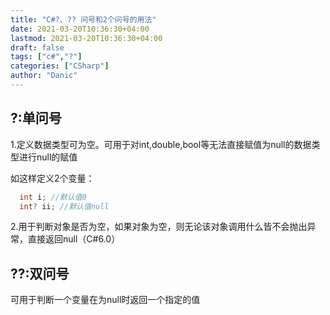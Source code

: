 ```yaml
---
title: "C#?、?? 问号和2个问号的用法"
date: 2021-03-20T10:36:30+04:00
lastmod: 2021-03-20T10:36:30+04:00
draft: false
tags: ["c#","?"]
categories: ["CSharp"]
author: "Danic"
---
```


## ?:单问号 

1.定义数据类型可为空。可用于对int,double,bool等无法直接赋值为null的数据类型进行null的赋值

如这样定义2个变量：

```c#
  int i; //默认值0
  int? ii; //默认值null
```


2.用于判断对象是否为空，如果对象为空，则无论该对象调用什么皆不会抛出异常，直接返回null（C#6.0）

## ??:双问号 

可用于判断一个变量在为null时返回一个指定的值

